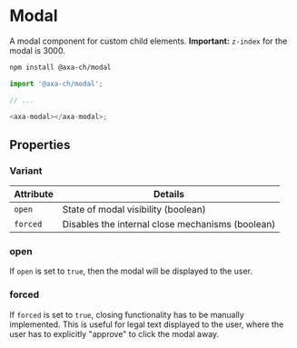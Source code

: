 # Modal

A modal component for custom child elements.
**Important:** `z-index` for the modal is 3000.

```bash
npm install @axa-ch/modal
```

```js
import '@axa-ch/modal';

// ...

<axa-modal></axa-modal>;
```

## Properties

### Variant

| Attribute | Details                                          |
| --------- | ------------------------------------------------ |
| `open`    | State of modal visibility (boolean)              |
| `forced`  | Disables the internal close mechanisms (boolean) |

### open

If `open` is set to `true`, then the modal will be displayed to the user.

### forced

If `forced` is set to `true`, closing functionality has to be manually implemented. This is useful for legal text displayed to the user, where the user has to explicitly "approve" to click the modal away.

